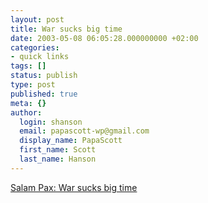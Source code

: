 ```yaml
---
layout: post
title: War sucks big time
date: 2003-05-08 06:05:28.000000000 +02:00
categories:
- quick links
tags: []
status: publish
type: post
published: true
meta: {}
author:
  login: shanson
  email: papascott-wp@gmail.com
  display_name: PapaScott
  first_name: Scott
  last_name: Hanson
---
```

<p><a title="Operation Iraqi Freedom, brought to you in association with Thuraya phones" href="http://dearraed.blogspot.com/2003_05_01_dear_raed_archive.html">Salam Pax: War sucks big time</a></p>

